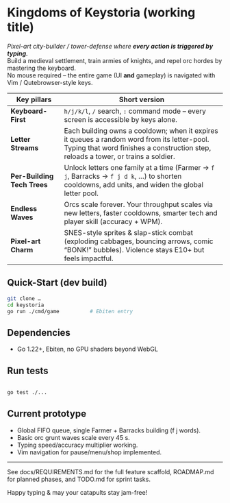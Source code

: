 # Kingdoms of Keystoria (working title)

*Pixel-art city-builder / tower-defense where **every action is triggered by typing.***  
Build a medieval settlement, train armies of knights, and repel orc hordes by mastering the keyboard.  
No mouse required – the entire game (UI **and** gameplay) is navigated with Vim / Qutebrowser-style keys.

| Key pillars | Short version |
|-------------|---------------|
| **Keyboard-First** | `h/j/k/l`, `/` search, `:` command mode – every screen is accessible by keys alone. |
| **Letter Streams** | Each building owns a cooldown; when it expires it queues a random word from its letter-pool. Typing that word finishes a construction step, reloads a tower, or trains a soldier. |
| **Per-Building Tech Trees** | Unlock letters one family at a time (Farmer → `f j`, Barracks → `f j d k`, …) to shorten cooldowns, add units, and widen the global letter pool. |
| **Endless Waves** | Orcs scale forever. Your throughput scales via new letters, faster cooldowns, smarter tech and player skill (accuracy + WPM). |
| **Pixel-art Charm** | SNES-style sprites & slap-stick combat (exploding cabbages, bouncing arrows, comic “BONK!” bubbles). Violence stays E10+ but feels impactful. |

## Quick-Start (dev build)

```bash
git clone …
cd keystoria
go run ./cmd/game          # Ebiten entry
```

## Dependencies

- Go 1.22+, Ebiten, no GPU shaders beyond WebGL

## Run tests

```bash

go test ./...

```

## Current prototype

- Global FIFO queue, single Farmer + Barracks building (f j words).
- Basic orc grunt waves scale every 45 s.
- Typing speed/accuracy multiplier working.
- Vim navigation for pause/menu/shop implemented.

---

See docs/REQUIREMENTS.md for the full feature scaffold, ROADMAP.md for planned phases, and TODO.md for sprint tasks.

Happy typing & may your catapults stay jam-free!
